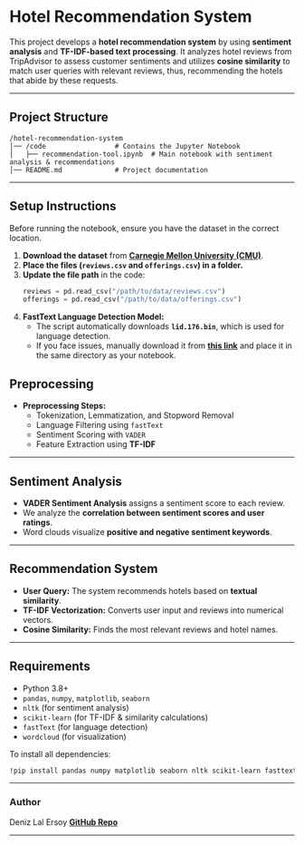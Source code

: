 # Hotel Recommendation System

This project develops a **hotel recommendation system** by using **sentiment analysis** and **TF-IDF-based text processing**. It analyzes hotel reviews from TripAdvisor to assess customer sentiments and utilizes **cosine similarity** to match user queries with relevant reviews, thus, recommending the hotels that abide by these requests. 

---

## Project Structure
```
/hotel-recommendation-system
│── /code                 # Contains the Jupyter Notebook
│   ├── recommendation-tool.ipynb  # Main notebook with sentiment analysis & recommendations
│── README.md             # Project documentation
```

---

## Setup Instructions

Before running the notebook, ensure you have the dataset in the correct location.

1. **Download the dataset** from **[Carnegie Mellon University (CMU)](https://www.cs.cmu.edu/~jiweil/html/hotel-review.html)**.
2. **Place the files (`reviews.csv` and `offerings.csv`) in a folder.**  
3. **Update the file path** in the code:
   ```python
   reviews = pd.read_csv("/path/to/data/reviews.csv")
   offerings = pd.read_csv("/path/to/data/offerings.csv")
   ```
4. **FastText Language Detection Model:**
   - The script automatically downloads **`lid.176.bin`**, which is used for language detection.
   - If you face issues, manually download it from **[this link](https://dl.fbaipublicfiles.com/fasttext/supervised-models/lid.176.bin)** and place it in the same directory as your notebook.

## Preprocessing
- **Preprocessing Steps:**
  - Tokenization, Lemmatization, and Stopword Removal
  - Language Filtering using `fastText`
  - Sentiment Scoring with `VADER`
  - Feature Extraction using **TF-IDF**

---

## Sentiment Analysis
- **VADER Sentiment Analysis** assigns a sentiment score to each review.
- We analyze the **correlation between sentiment scores and user ratings**.
- Word clouds visualize **positive and negative sentiment keywords**.

---

## Recommendation System
- **User Query:** The system recommends hotels based on **textual similarity**.
- **TF-IDF Vectorization:** Converts user input and reviews into numerical vectors.
- **Cosine Similarity:** Finds the most relevant reviews and hotel names.

---

## Requirements
- Python 3.8+
- `pandas`, `numpy`, `matplotlib`, `seaborn`
- `nltk` (for sentiment analysis)
- `scikit-learn` (for TF-IDF & similarity calculations)
- `fastText` (for language detection)
- `wordcloud` (for visualization)

To install all dependencies:
```bash
!pip install pandas numpy matplotlib seaborn nltk scikit-learn fasttext wordcloud
```

---

### Author 
Deniz Lal Ersoy
**[GitHub Repo](https://github.com/lalersoy/hotel-recommendation-system)**  

---


